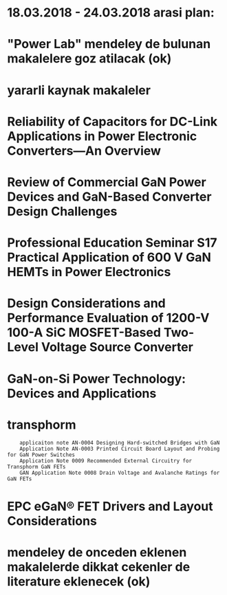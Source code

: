 # 18.03.2018 - 24.03.2018 arasi plan:
# "Power Lab" mendeley de bulunan makalelere goz atilacak (ok)
# yararli kaynak makaleler
#	 Reliability of Capacitors for DC-Link Applications in Power Electronic Converters—An Overview
# 	 Review of Commercial GaN Power Devices and GaN-Based Converter Design Challenges
#	 Professional Education Seminar S17 Practical Application of 600 V GaN HEMTs in Power Electronics
#	 Design Considerations and Performance Evaluation of 1200-V 100-A SiC MOSFET-Based Two-Level Voltage Source Converter
#    GaN-on-Si Power Technology: Devices and Applications
#	 transphorm 
		applicaiton note AN-0004 Designing Hard-switched Bridges with GaN
		Application Note AN-0003 Printed Circuit Board Layout and Probing for GaN Power Switches
		Application Note 0009 Recommended External Circuitry for Transphorm GaN FETs
		GAN Application Note 0008 Drain Voltage and Avalanche Ratings for GaN FETs
#	EPC eGaN® FET Drivers and Layout Considerations
# mendeley de onceden eklenen makalelerde dikkat cekenler de literature eklenecek (ok)


